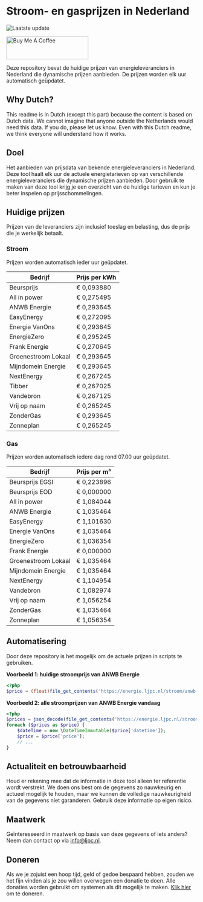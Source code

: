 # Stroom- en gasprijzen in Nederland

![Laatste update](https://img.shields.io/badge/laatste%20update-2024--02--25%2018%3A00%20CET-brightgreen)

<a href="https://www.buymeacoffee.com/Lars-" target="_blank"><img src="https://cdn.buymeacoffee.com/buttons/v2/default-orange.png" alt="Buy Me A Coffee" height="60" style="height: 60px !important;width: 217px !important;" ></a>

Deze repository bevat de huidige prijzen van energieleveranciers in Nederland die dynamische prijzen aanbieden. De prijzen worden elk uur automatisch geüpdatet.

## Why Dutch?

This readme is in Dutch (except this part) because the content is based on Dutch data. We cannot imagine that anyone outside the Netherlands would need this data. If you do, please let us know. Even with this Dutch readme, we think
everyone will understand how it works.

## Doel

Het aanbieden van prijsdata van bekende energieleveranciers in Nederland. Deze tool haalt elk uur de actuele energietarieven op van verschillende energieleveranciers die dynamische prijzen aanbieden. Door gebruik te maken van deze tool
krijg je een overzicht van de huidige tarieven en kun je beter inspelen op prijsschommelingen.

## Huidige prijzen

Prijzen van de leveranciers zijn inclusief toeslag en belasting, dus de prijs die je werkelijk betaalt.

### Stroom

Prijzen worden automatisch ieder uur geüpdatet.

 Bedrijf | Prijs per kWh 
---------|---------------
Beursprijs | € 0,093880
All in power | € 0,275495
ANWB Energie | € 0,293645
EasyEnergy | € 0,272095
Energie VanOns | € 0,293645
EnergieZero | € 0,295245
Frank Energie | € 0,270645
Groenestroom Lokaal | € 0,293645
Mijndomein Energie | € 0,293645
NextEnergy | € 0,267245
Tibber | € 0,267025
Vandebron | € 0,267125
Vrij op naam | € 0,265245
ZonderGas | € 0,293645
Zonneplan | € 0,265245


### Gas

Prijzen worden automatisch iedere dag rond 07.00 uur geüpdatet.

 Bedrijf | Prijs per m³ 
---------|--------------
Beursprijs EGSI | € 0,223896
Beursprijs EOD | € 0,000000
All in power | € 1,084044
ANWB Energie | € 1,035464
EasyEnergy | € 1,101630
Energie VanOns | € 1,035464
EnergieZero | € 1,036354
Frank Energie | € 0,000000
Groenestroom Lokaal | € 1,035464
Mijndomein Energie | € 1,035464
NextEnergy | € 1,104954
Vandebron | € 1,082974
Vrij op naam | € 1,056254
ZonderGas | € 1,035464
Zonneplan | € 1,056354


## Automatisering

Door deze repository is het mogelijk om de actuele prijzen in scripts te gebruiken.

**Voorbeeld 1: huidige stroomprijs van ANWB Energie**

```php
<?php
$price = (float)file_get_contents('https://energie.ljpc.nl/stroom/anwb-energie-nu.txt');

```

**Voorbeeld 2: alle stroomprijzen van ANWB Energie vandaag**

```php
<?php
$prices = json_decode(file_get_contents('https://energie.ljpc.nl/stroom/all-in-power-vandaag.json'),true);
foreach ($prices as $price) {
    $dateTime = new \DateTimeImmutable($price['datetime']);
    $price = $price['price'];
    // ...
}
```

## Actualiteit en betrouwbaarheid

Houd er rekening mee dat de informatie in deze tool alleen ter referentie wordt verstrekt. We doen ons best om de gegevens zo nauwkeurig en actueel mogelijk te houden, maar we kunnen de volledige nauwkeurigheid van de gegevens niet
garanderen. Gebruik deze informatie op eigen risico.

## Maatwerk

Geïnteresseerd in maatwerk op basis van deze gegevens of iets anders? Neem dan contact op
via [info@ljpc.nl](mailto:info@ljpc.nl?subject=Energie%20prijzen).

## Doneren

Als we je zojuist een hoop tijd, geld of gedoe bespaard hebben, zouden we het fijn vinden als je zou willen overwegen een
donatie te doen. Alle donaties worden gebruikt om systemen als dit mogelijk te
maken. [Klik hier](https://www.buymeacoffee.com/Lars-) om te doneren.
